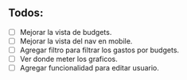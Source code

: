 ## Todos:

- [ ] Mejorar la vista de budgets.
- [ ] Mejorar la vista del nav en mobile.
- [ ] Agregar filtro para filtrar los gastos por budgets.
- [ ] Ver donde meter los graficos.
- [ ] Agregar funcionalidad para editar usuario.
